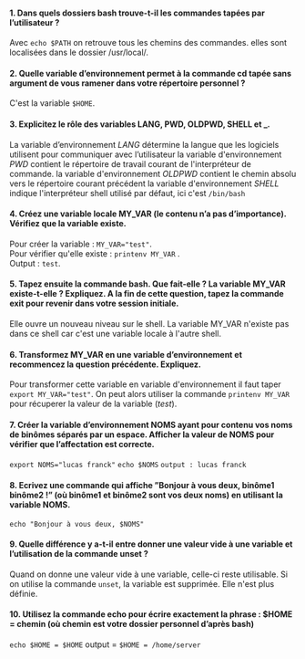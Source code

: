 #### 1. Dans quels dossiers bash trouve-t-il les commandes tapées par l’utilisateur ?
Avec `echo $PATH` on retrouve tous les chemins des commandes. elles sont localisées dans le dossier /usr/local/.

#### 2. Quelle variable d’environnement permet à la commande cd tapée sans argument de vous ramener dans votre répertoire personnel ?
C'est la variable `$HOME`.

#### 3. Explicitez le rôle des variables LANG, PWD, OLDPWD, SHELL et _.
La variable d’environnement _LANG_ détermine la langue que les logiciels utilisent pour communiquer avec l’utilisateur la variable d'environnement _PWD_ contient le répertoire de travail courant de l'interpréteur de commande. la variable d'environnement _OLDPWD_ contient le chemin absolu vers le répertoire courant précédent la variable d'environnement _SHELL_ indique l'interpréteur shell utilisé par défaut, ici c'est `/bin/bash`

#### 4. Créez une variable locale MY_VAR (le contenu n’a pas d’importance). Vérifiez que la variable existe.
Pour créer la variable : `MY_VAR="test"`.<br>
Pour vérifier qu'elle existe : `printenv MY_VAR` .<br>
Output : `test`.

#### 5. Tapez ensuite la commande bash. Que fait-elle ? La variable MY_VAR existe-t-elle ? Expliquez. A la fin de cette question, tapez la commande exit pour revenir dans votre session initiale.
Elle ouvre un nouveau niveau sur le shell. La variable MY_VAR n'existe pas dans ce shell car c'est une variable locale à l'autre shell. 

#### 6. Transformez MY_VAR en une variable d’environnement et recommencez la question précédente. Expliquez.
Pour transformer cette variable en variable d'environnement il faut taper `export MY_VAR="test"`. On peut alors utiliser la commande `printenv MY_VAR` pour récuperer la valeur de la variable (_test_).

#### 7. Créer la variable d’environnement NOMS ayant pour contenu vos noms de binômes séparés par un espace. Afficher la valeur de NOMS pour vérifier que l’affectation est correcte.
`export NOMS="lucas franck"`
`echo $NOMS`
`output : lucas franck`

#### 8. Ecrivez une commande qui affiche ”Bonjour à vous deux, binôme1 binôme2 !” (où binôme1 et binôme2 sont vos deux noms) en utilisant la variable NOMS.
`echo "Bonjour à vous deux, $NOMS"`

#### 9. Quelle différence y a-t-il entre donner une valeur vide à une variable et l’utilisation de la commande unset ?
Quand on donne une valeur vide à une variable, celle-ci reste utilisable. Si on utilise la commande `unset`, la variable est supprimée. Elle n'est plus définie.

#### 10. Utilisez la commande echo pour écrire exactement la phrase : $HOME = chemin (où chemin est votre dossier personnel d’après bash)

`echo $HOME = $HOME`
output = `$HOME = /home/server`
